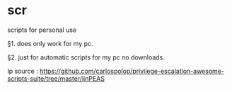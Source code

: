 # scr
scripts for personal use

§1. does only work for my pc.

§2. just for automatic scripts for my pc no downloads.                                                                                            

lp source : https://github.com/carlospolop/privilege-escalation-awesome-scripts-suite/tree/master/linPEAS
